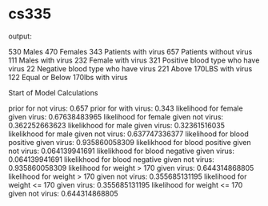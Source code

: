 # cs335

output:

530 Males
470 Females
343 Patients with virus
657 Patients without virus
111 Males with virus
232 Female with virus
321 Positive blood type who have virus
22 Negative blood type who have virus
221 Above 170LBS with virus
122 Equal or Below 170lbs with virus


Start of Model Calculations

prior for not virus: 0.657
prior for with virus: 0.343
likelihood for female given virus: 0.67638483965
likelihood for female given not virus: 0.362252663623
likelikhood for male given virus: 0.32361516035
likelikhood for male given not virus: 0.637747336377
likelihood for blood positive given virus: 0.935860058309
likelikhood for blood positive given not virus: 0.064139941691
likelikhood for blood negative given virus: 0.064139941691
likelikhood for blood negative given not virus: 0.935860058309
likelihood for weight > 170 given virus: 0.644314868805
likelihood for weight > 170 given not virus: 0.355685131195
likelihood for weight <= 170 given virus: 0.355685131195
likelihood for weight <= 170 given not virus: 0.644314868805